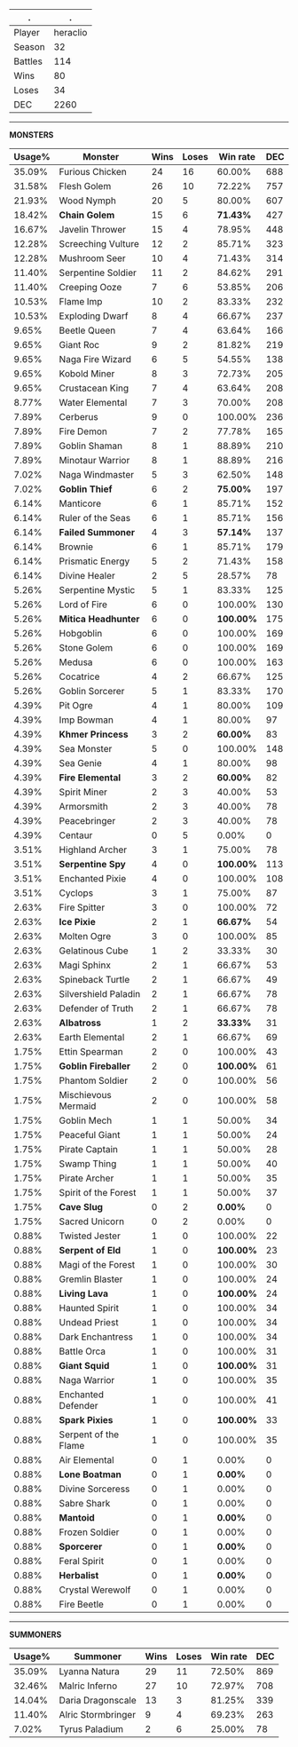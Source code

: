 .|.
|-|-
Player|heraclio
Season|32
Battles|114
Wins|80
Loses|34
DEC|2260

---
**MONSTERS**

Usage%|Monster|Wins|Loses|Win rate|DEC|
-|-|-|-|-|-|
35.09%|Furious Chicken|24|16|60.00%|688|
31.58%|Flesh Golem|26|10|72.22%|757|
21.93%|Wood Nymph|20|5|80.00%|607|
18.42%|**Chain Golem**|15|6|**71.43%**|427|
16.67%|Javelin Thrower|15|4|78.95%|448|
12.28%|Screeching Vulture|12|2|85.71%|323|
12.28%|Mushroom Seer|10|4|71.43%|314|
11.40%|Serpentine Soldier|11|2|84.62%|291|
11.40%|Creeping Ooze|7|6|53.85%|206|
10.53%|Flame Imp|10|2|83.33%|232|
10.53%|Exploding Dwarf|8|4|66.67%|237|
9.65%|Beetle Queen|7|4|63.64%|166|
9.65%|Giant Roc|9|2|81.82%|219|
9.65%|Naga Fire Wizard|6|5|54.55%|138|
9.65%|Kobold Miner|8|3|72.73%|205|
9.65%|Crustacean King|7|4|63.64%|208|
8.77%|Water Elemental|7|3|70.00%|208|
7.89%|Cerberus|9|0|100.00%|236|
7.89%|Fire Demon|7|2|77.78%|165|
7.89%|Goblin Shaman|8|1|88.89%|210|
7.89%|Minotaur Warrior|8|1|88.89%|216|
7.02%|Naga Windmaster|5|3|62.50%|148|
7.02%|**Goblin Thief**|6|2|**75.00%**|197|
6.14%|Manticore|6|1|85.71%|152|
6.14%|Ruler of the Seas|6|1|85.71%|156|
6.14%|**Failed Summoner**|4|3|**57.14%**|137|
6.14%|Brownie|6|1|85.71%|179|
6.14%|Prismatic Energy|5|2|71.43%|158|
6.14%|Divine Healer|2|5|28.57%|78|
5.26%|Serpentine Mystic|5|1|83.33%|125|
5.26%|Lord of Fire|6|0|100.00%|130|
5.26%|**Mitica Headhunter**|6|0|**100.00%**|175|
5.26%|Hobgoblin|6|0|100.00%|169|
5.26%|Stone Golem|6|0|100.00%|169|
5.26%|Medusa|6|0|100.00%|163|
5.26%|Cocatrice|4|2|66.67%|125|
5.26%|Goblin Sorcerer|5|1|83.33%|170|
4.39%|Pit Ogre|4|1|80.00%|109|
4.39%|Imp Bowman|4|1|80.00%|97|
4.39%|**Khmer Princess**|3|2|**60.00%**|83|
4.39%|Sea Monster|5|0|100.00%|148|
4.39%|Sea Genie|4|1|80.00%|98|
4.39%|**Fire Elemental**|3|2|**60.00%**|82|
4.39%|Spirit Miner|2|3|40.00%|53|
4.39%|Armorsmith|2|3|40.00%|78|
4.39%|Peacebringer|2|3|40.00%|78|
4.39%|Centaur|0|5|0.00%|0|
3.51%|Highland Archer|3|1|75.00%|78|
3.51%|**Serpentine Spy**|4|0|**100.00%**|113|
3.51%|Enchanted Pixie|4|0|100.00%|108|
3.51%|Cyclops|3|1|75.00%|87|
2.63%|Fire Spitter|3|0|100.00%|72|
2.63%|**Ice Pixie**|2|1|**66.67%**|54|
2.63%|Molten Ogre|3|0|100.00%|85|
2.63%|Gelatinous Cube|1|2|33.33%|30|
2.63%|Magi Sphinx|2|1|66.67%|53|
2.63%|Spineback Turtle|2|1|66.67%|49|
2.63%|Silvershield Paladin|2|1|66.67%|78|
2.63%|Defender of Truth|2|1|66.67%|78|
2.63%|**Albatross**|1|2|**33.33%**|31|
2.63%|Earth Elemental|2|1|66.67%|69|
1.75%|Ettin Spearman|2|0|100.00%|43|
1.75%|**Goblin Fireballer**|2|0|**100.00%**|61|
1.75%|Phantom Soldier|2|0|100.00%|56|
1.75%|Mischievous Mermaid|2|0|100.00%|58|
1.75%|Goblin Mech|1|1|50.00%|34|
1.75%|Peaceful Giant|1|1|50.00%|24|
1.75%|Pirate Captain|1|1|50.00%|28|
1.75%|Swamp Thing|1|1|50.00%|40|
1.75%|Pirate Archer|1|1|50.00%|35|
1.75%|Spirit of the Forest|1|1|50.00%|37|
1.75%|**Cave Slug**|0|2|**0.00%**|0|
1.75%|Sacred Unicorn|0|2|0.00%|0|
0.88%|Twisted Jester|1|0|100.00%|22|
0.88%|**Serpent of Eld**|1|0|**100.00%**|23|
0.88%|Magi of the Forest|1|0|100.00%|30|
0.88%|Gremlin Blaster|1|0|100.00%|24|
0.88%|**Living Lava**|1|0|**100.00%**|24|
0.88%|Haunted Spirit|1|0|100.00%|34|
0.88%|Undead Priest|1|0|100.00%|34|
0.88%|Dark Enchantress|1|0|100.00%|34|
0.88%|Battle Orca|1|0|100.00%|31|
0.88%|**Giant Squid**|1|0|**100.00%**|31|
0.88%|Naga Warrior|1|0|100.00%|35|
0.88%|Enchanted Defender|1|0|100.00%|41|
0.88%|**Spark Pixies**|1|0|**100.00%**|33|
0.88%|Serpent of the Flame|1|0|100.00%|35|
0.88%|Air Elemental|0|1|0.00%|0|
0.88%|**Lone Boatman**|0|1|**0.00%**|0|
0.88%|Divine Sorceress|0|1|0.00%|0|
0.88%|Sabre Shark|0|1|0.00%|0|
0.88%|**Mantoid**|0|1|**0.00%**|0|
0.88%|Frozen Soldier|0|1|0.00%|0|
0.88%|**Sporcerer**|0|1|**0.00%**|0|
0.88%|Feral Spirit|0|1|0.00%|0|
0.88%|**Herbalist**|0|1|**0.00%**|0|
0.88%|Crystal Werewolf|0|1|0.00%|0|
0.88%|Fire Beetle|0|1|0.00%|0|

---
**SUMMONERS**

Usage%|Summoner|Wins|Loses|Win rate|DEC|
-|-|-|-|-|-|
35.09%|Lyanna Natura|29|11|72.50%|869|
32.46%|Malric Inferno|27|10|72.97%|708|
14.04%|Daria Dragonscale|13|3|81.25%|339|
11.40%|Alric Stormbringer|9|4|69.23%|263|
7.02%|Tyrus Paladium|2|6|25.00%|78|
